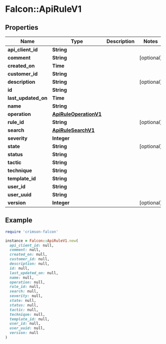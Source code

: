 # Falcon::ApiRuleV1

## Properties

| Name | Type | Description | Notes |
| ---- | ---- | ----------- | ----- |
| **api_client_id** | **String** |  |  |
| **comment** | **String** |  | [optional] |
| **created_on** | **Time** |  |  |
| **customer_id** | **String** |  |  |
| **description** | **String** |  | [optional] |
| **id** | **String** |  |  |
| **last_updated_on** | **Time** |  |  |
| **name** | **String** |  |  |
| **operation** | [**ApiRuleOperationV1**](ApiRuleOperationV1.md) |  |  |
| **rule_id** | **String** |  | [optional] |
| **search** | [**ApiRuleSearchV1**](ApiRuleSearchV1.md) |  |  |
| **severity** | **Integer** |  |  |
| **state** | **String** |  | [optional] |
| **status** | **String** |  |  |
| **tactic** | **String** |  |  |
| **technique** | **String** |  |  |
| **template_id** | **String** |  |  |
| **user_id** | **String** |  |  |
| **user_uuid** | **String** |  |  |
| **version** | **Integer** |  | [optional] |

## Example

```ruby
require 'crimson-falcon'

instance = Falcon::ApiRuleV1.new(
  api_client_id: null,
  comment: null,
  created_on: null,
  customer_id: null,
  description: null,
  id: null,
  last_updated_on: null,
  name: null,
  operation: null,
  rule_id: null,
  search: null,
  severity: null,
  state: null,
  status: null,
  tactic: null,
  technique: null,
  template_id: null,
  user_id: null,
  user_uuid: null,
  version: null
)
```

